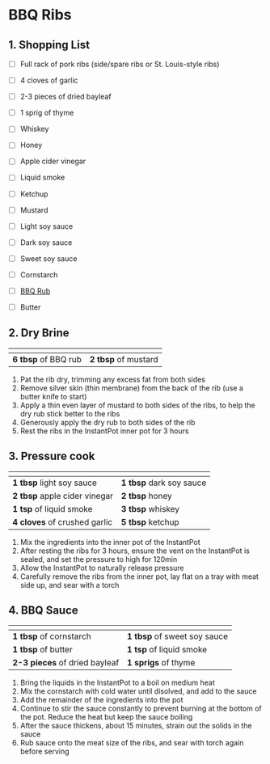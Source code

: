 # BBQ Ribs

## 1. Shopping List
- [ ] Full rack of pork ribs (side/spare ribs or St. Louis-style ribs)
- [ ] 4 cloves of garlic
- [ ] 2-3 pieces of dried bayleaf
- [ ] 1 sprig of thyme
- [ ] Whiskey
- [ ] Honey
- [ ] Apple cider vinegar
- [ ] Liquid smoke
- [ ] Ketchup
- [ ] Mustard
- [ ] Light soy sauce
- [ ] Dark soy sauce
- [ ] Sweet soy sauce
- [ ] Cornstarch
- [ ] [BBQ Rub][1]
- [ ] Butter


## 2. Dry Brine
|<!-- -->|<!-- -->|
|---|---|
| **6 tbsp** of BBQ rub | **2 tbsp** of mustard |

1. Pat the rib dry, trimming any excess fat from both sides
2. Remove silver skin (thin membrane) from the back of the rib (use a butter knife to start)
3. Apply a thin even layer of mustard to both sides of the ribs, to help the dry rub stick better to the ribs
4. Generously apply the dry rub to both sides of the rib
5. Rest the ribs in the InstantPot inner pot for 3 hours

## 3. Pressure cook
|<!-- -->|<!-- -->|
|---|---|
| **1 tbsp** light soy sauce | **1 tbsp** dark soy sauce |
| **2 tbsp** apple cider vinegar | **2 tbsp** honey |
| **1 tsp** of liquid smoke | **3 tbsp** whiskey |
| **4 cloves** of crushed garlic | **5 tbsp** ketchup |

1. Mix the ingredients into the inner pot of the InstantPot
2. After resting the ribs for 3 hours, ensure the vent on the InstantPot is sealed, and set the pressure to high for 120min
3. Allow the InstantPot to naturally release pressure
4. Carefully remove the ribs from the inner pot, lay flat on a tray with meat side up, and sear with a torch

## 4. BBQ Sauce
|<!-- -->|<!-- -->|
|---|---|
| **1 tbsp** of cornstarch | **1 tbsp** of sweet soy sauce |
| **1 tbsp** of butter | **1 tsp** of liquid smoke |
| **2-3 pieces** of dried bayleaf | **1 sprigs** of thyme |

1. Bring the liquids in the InstantPot to a boil on medium heat
2. Mix the cornstarch with cold water until disolved, and add to the sauce
3. Add the remainder of the ingredients into the pot
4. Continue to stir the sauce constantly to prevent burning at the bottom of the pot. Reduce the heat but keep the sauce boiling
5. After the sauce thickens, about 15 minutes, strain out the solids in the sauce
6. Rub sauce onto the meat size of the ribs, and sear with torch again before serving


[1]: https://github.com/nanotalks/recipes/blob/master/Spices%20and%20Sauces/BBQ%20Rub.md